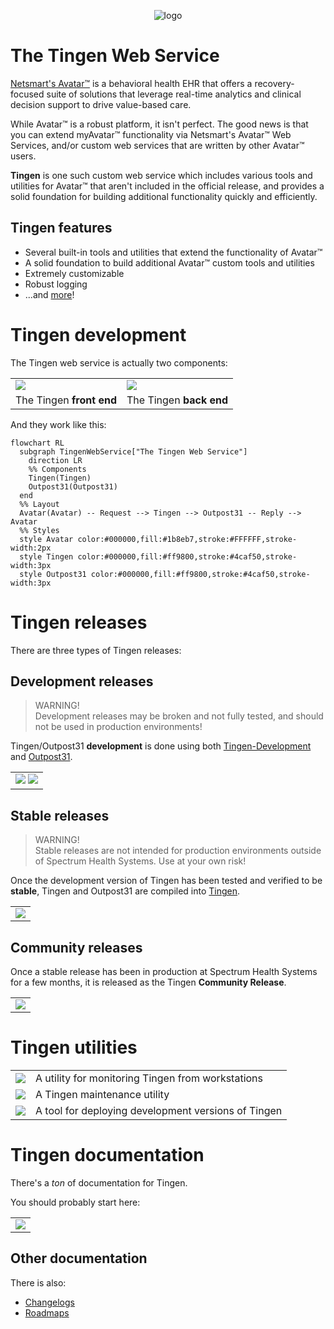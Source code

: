 <!-- u250130 -->

<div align="center">

  ![logo](/.github/image/logo/TingenWebService_logo_320x568.png)

</div>

# The Tingen Web Service

[Netsmart's Avatar™](https://www.ntst.com/Solutions-and-Services/Offerings/myAvatar) is a behavioral health EHR that offers a recovery-focused suite of solutions that leverage real-time analytics and clinical decision support to drive value-based care.

While Avatar™ is a robust platform, it isn't perfect. The good news is that you can extend myAvatar™ functionality via Netsmart's Avatar™ Web Services, and/or custom web services that are written by other Avatar™ users.

**Tingen** is one such custom web service which includes various tools and utilities for Avatar™ that aren't included in the official release, and provides a solid foundation for building additional functionality quickly and efficiently.

## Tingen features

* Several built-in tools and utilities that extend the functionality of Avatar™
* A solid foundation to build additional Avatar™ custom tools and utilities
* Extremely customizable
* Robust logging
* ...and [more](https://github.com/spectrum-health-systems/Tingen-Documentation/blob/main/Static/TingenFeatures.md)!

# Tingen development

The Tingen web service is actually two components:

<div align="center">
		<table>
		<tr>
			<td>
				<a HREF="https://github.com/spectrum-health-systems/Tingen-Development"><img src="https://github.com/spectrum-health-systems/Tingen-Development/blob/main/.github/image/logo/TingenDevelopment_logo_194x254.png"></a>
			</td>
      <td>
				<a HREF="https://github.com/spectrum-health-systems/Outpost31"><img src="https://github.com/spectrum-health-systems/Outpost31/blob/main/.github/image/logo/Outpost31_logo_194x254.png"></a>
			</td>
		</tr>
    <tr>
			<td align="center">
				The Tingen <b>front end</b>
			</td>
      <td align="center">
				The Tingen <b>back end</b>
			</td>
		</tr>
	</table>
</div>

And they work like this:

```mermaid
flowchart RL
  subgraph TingenWebService["The Tingen Web Service"]
    direction LR
    %% Components
    Tingen(Tingen)
    Outpost31(Outpost31) 
  end
  %% Layout
  Avatar(Avatar) -- Request --> Tingen --> Outpost31 -- Reply --> Avatar
  %% Styles
  style Avatar color:#000000,fill:#1b8eb7,stroke:#FFFFFF,stroke-width:2px
  style Tingen color:#000000,fill:#ff9800,stroke:#4caf50,stroke-width:3px
  style Outpost31 color:#000000,fill:#ff9800,stroke:#4caf50,stroke-width:3px
```

# Tingen releases

There are three types of Tingen releases:

## Development releases

> WARNING!  
> Development releases may be broken and not fully tested, and should not be used in production environments!

Tingen/Outpost31 **development** is done using both [Tingen-Development](https://github.com/spectrum-health-systems/Tingen-Development) and [Outpost31](https://github.com/spectrum-health-systems/Outpost31).

<div align="center">
		<table>
		<tr>
			<td>
				<a HREF="https://github.com/spectrum-health-systems/Tingen-Development"><img src="https://github.com/spectrum-health-systems/Tingen-Development/blob/main/.github/image/logo/TingenDevelopment_logo_194x254.png"></a>
        <a HREF="https://github.com/spectrum-health-systems/Outpost31"><img src="https://github.com/spectrum-health-systems/Outpost31/blob/main/.github/image/logo/Outpost31_logo_194x254.png"></a>
			</td>
		</tr>
	</table>
</div>

## Stable releases

> WARNING!  
> Stable releases are not intended for production environments outside of Spectrum Health Systems. Use at your own risk!

Once the development version of Tingen has been tested and verified to be **stable**, Tingen and Outpost31 are compiled into [Tingen](https://github.com/spectrum-health-systems/Tingen).

<div align="center">
	<table>
		<tr>
			<td>
				<a HREF="https://github.com/spectrum-health-systems/Tingen"><img src="https://github.com/spectrum-health-systems/Tingen/blob/main/.github/image/logo/Tingen_logo_194x254.png"></a>
			</td>
		</tr>
	</table>
</div>



## Community releases

Once a stable release has been in production at Spectrum Health Systems for a few months, it is released as the Tingen **Community Release**.

<div align="center">
	<table>
		<tr>
			<td>
				<a HREF="https://github.com/spectrum-health-systems/Tingen-CommunityRelease"><img src="https://github.com/spectrum-health-systems/Tingen-CommunityRelease/blob/main/.github/image/logo/TingenCommunityRelease_logo_194x254.png"></a>
			</td>
		</tr>
	</table>
</div>

# Tingen utilities

<div align="center">
		<table>
    		<tr>
			<td>
				<a HREF="https://github.com/spectrum-health-systems/Tingen-Lieutenant"><img src="https://github.com/spectrum-health-systems/Tingen-Lieutenant/blob/main/.github/image/logo/TingenLieutenant_logo_194x254.png"></a>
			</td>
      <td>
				A utility for monitoring Tingen from workstations
			</td>
		</tr>
      <tr>
			<td>
				<a HREF="https://github.com/spectrum-health-systems/Tingen-Commander"><img src="https://github.com/spectrum-health-systems/Tingen-Commander/blob/main/.github/image/logo/TingenCommander_logo_194x254.png"></a>
			</td>
      <td>
				A Tingen maintenance utility
			</td>
		</tr>
		<tr>
			<td>
				<a HREF="https://github.com/spectrum-health-systems/Tingen-DevDeploy"><img src="https://github.com/spectrum-health-systems/Tingen-DevDeploy/blob/main/.github/image/logo/TingenDevDeploy_logo_194x254.png"></a>
			</td>
      <td>
				A tool for deploying development versions of Tingen
			</td>
		</tr>
	</table>
</div>

# Tingen documentation

There's a *ton* of documentation for Tingen.

You should probably start here:

<div align="center">
	<table>
		<tr>
			<td>
				<a HREF="https://github.com/spectrum-health-systems/Tingen-Documentation"><img src="https://github.com/spectrum-health-systems/Tingen-Documentation/blob/main/.github/image/logo/TingenDocumentation_logo_194x254.png"></a>
			</td>
		</tr>
	</table>
</div>

## Other documentation

There is also:

* [Changelogs](https://github.com/spectrum-health-systems/Tingen-Documentation/blob/main/Changelogs/CHANGELOGS.md)
* [Roadmaps](https://github.com/spectrum-health-systems/Tingen-Documentation/blob/main/Roadmaps/ROADMAPS.md)
